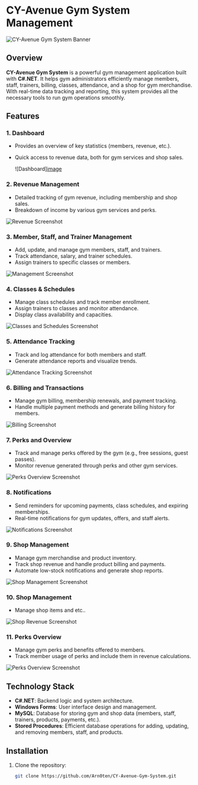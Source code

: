 # CY-Avenue Gym System Management

![CY-Avenue Gym System Banner](path-to-your-image/banner.png)

## Overview

**CY-Avenue Gym System** is a powerful gym management application built with **C#.NET**. It helps gym administrators efficiently manage members, staff, trainers, billing, classes, attendance, and a shop for gym merchandise. With real-time data tracking and reporting, this system provides all the necessary tools to run gym operations smoothly.

## Features

### 1. **Dashboard**
   - Provides an overview of key statistics (members, revenue, etc.).
   - Quick access to revenue data, both for gym services and shop sales.

      ![Dashboard][image](https://github.com/user-attachments/assets/b1e0eab5-b441-42bc-b592-716227d7f4d9)

### 2. **Revenue Management**
   - Detailed tracking of gym revenue, including membership and shop sales.
   - Breakdown of income by various gym services and perks.

   ![Revenue Screenshot](![image](https://github.com/user-attachments/assets/fe0e5019-042a-4dc4-bc2a-afe6c2230a81))

### 3. **Member, Staff, and Trainer Management**
   - Add, update, and manage gym members, staff, and trainers.
   - Track attendance, salary, and trainer schedules.
   - Assign trainers to specific classes or members.

   ![Management Screenshot](![image](https://github.com/user-attachments/assets/70e94ded-7bdd-4eb8-9a16-e7a7cd82575f)
)

### 4. **Classes & Schedules**
   - Manage class schedules and track member enrollment.
   - Assign trainers to classes and monitor attendance.
   - Display class availability and capacities.

   ![Classes and Schedules Screenshot](![image](https://github.com/user-attachments/assets/81fae58b-85f5-43ca-b54d-64461b48e84b)
)

### 5. **Attendance Tracking**
   - Track and log attendance for both members and staff.
   - Generate attendance reports and visualize trends.

   ![Attendance Tracking Screenshot](path-to-your-image/attendance.png)

### 6. **Billing and Transactions**
   - Manage gym billing, membership renewals, and payment tracking.
   - Handle multiple payment methods and generate billing history for members.

   ![Billing Screenshot](![image](https://github.com/user-attachments/assets/5e3cc5ad-c123-4fc7-855a-69fb52b4e6bf)
)

### 7. **Perks and Overview**
   - Track and manage perks offered by the gym (e.g., free sessions, guest passes).
   - Monitor revenue generated through perks and other gym services.

   ![Perks Overview Screenshot](![image](https://github.com/user-attachments/assets/870f1db1-b945-4321-9ca2-9fbbdaf32d4b)
)

### 8. **Notifications**
   - Send reminders for upcoming payments, class schedules, and expiring memberships.
   - Real-time notifications for gym updates, offers, and staff alerts.

   ![Notifications Screenshot](![image](https://github.com/user-attachments/assets/4e835429-7bcd-4294-942a-b4db6d861ead)
)

### 9. **Shop Management**
   - Manage gym merchandise and product inventory.
   - Track shop revenue and handle product billing and payments.
   - Automate low-stock notifications and generate shop reports.

   ![Shop Management Screenshot](path-to-your-image/shop-management.png)

### 10. **Shop Management**
   - Manage shop items and etc..
   

   ![Shop Revenue Screenshot](![image](https://github.com/user-attachments/assets/13ec037c-c197-4492-b818-676c576bfbe6)
)

### 11. **Perks Overview**
   - Manage gym perks and benefits offered to members.
   - Track member usage of perks and include them in revenue calculations.

   ![Perks Overview Screenshot](![image](https://github.com/user-attachments/assets/1058b4d9-1342-4264-bc87-e0f425a0d126)
)

## Technology Stack

- **C#.NET**: Backend logic and system architecture.
- **Windows Forms**: User interface design and management.
- **MySQL**: Database for storing gym and shop data (members, staff, trainers, products, payments, etc.).
- **Stored Procedures**: Efficient database operations for adding, updating, and removing members, staff, and products.

## Installation

1. Clone the repository:
   ```bash
   git clone https://github.com/Arn0ten/CY-Avenue-Gym-System.git
